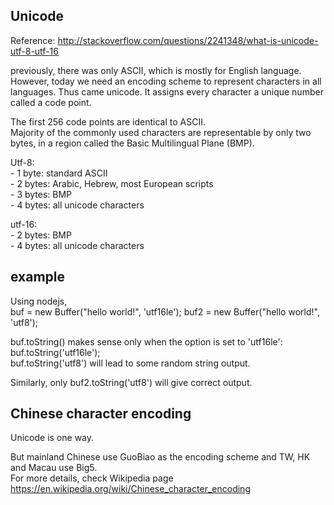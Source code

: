 Unicode
------------------

Reference: http://stackoverflow.com/questions/2241348/what-is-unicode-utf-8-utf-16

previously, there was only ASCII, which is mostly for English language.  
However, today we need an encoding scheme to represent characters in all languages. 
Thus came unicode.
It assigns every character a unique number called a code point.

The first 256 code points are identical to ASCII.  
Majority of the commonly used characters are representable by only two bytes, in a region called the Basic Multilingual Plane (BMP).

Utf-8:  
	- 1 byte: standard ASCII  
	- 2 bytes: Arabic, Hebrew, most European scripts  
	- 3 bytes: BMP  
	- 4 bytes: all unicode characters


utf-16:  
	- 2 bytes: BMP  
	- 4 bytes: all unicode characters


example
----------------------

Using nodejs,  
buf = new Buffer("hello world!", 'utf16le');
buf2 = new Buffer("hello world!", 'utf8');

buf.toString() makes sense only when the option is set to 'utf16le': buf.toString('utf16le');  
buf.toString('utf8') will lead to some random string output.

Similarly, only buf2.toString('utf8') will give correct output.


Chinese character encoding
---------------------------

Unicode is one way.

But mainland Chinese use GuoBiao as the encoding scheme and 
TW, HK and Macau use Big5.  
For more details, check Wikipedia page https://en.wikipedia.org/wiki/Chinese_character_encoding

